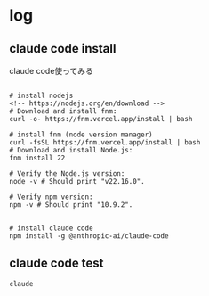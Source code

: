# log


## claude code install


claude code使ってみる

```

# install nodejs
<!-- https://nodejs.org/en/download -->
# Download and install fnm:
curl -o- https://fnm.vercel.app/install | bash

# install fnm (node version manager)
curl -fsSL https://fnm.vercel.app/install | bash
# Download and install Node.js:
fnm install 22

# Verify the Node.js version:
node -v # Should print "v22.16.0".

# Verify npm version:
npm -v # Should print "10.9.2".


# install claude code
npm install -g @anthropic-ai/claude-code

```

## claude code test

```
claude



